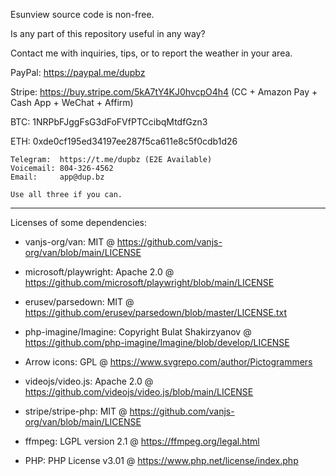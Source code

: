 Esunview source code is non-free.

Is any part of this repository useful in any way?

Contact me with inquiries, tips, or to report the weather in your area.

PayPal: https://paypal.me/dupbz

Stripe: https://buy.stripe.com/5kA7tY4KJ0hvcpO4h4 (CC + Amazon Pay + Cash App + WeChat + Affirm)

BTC: 1NRPbFJggFsG3dFoFVfPTCcibqMtdfGzn3

ETH: 0xde0cf195ed34197ee287f5ca611e8c5f0cdb1d26

```
Telegram:  https://t.me/dupbz (E2E Available)
Voicemail: 804-326-4562
Email:     app@dup.bz

Use all three if you can.
```

---

Licenses of some dependencies:

- vanjs-org/van: MIT @ https://github.com/vanjs-org/van/blob/main/LICENSE

- microsoft/playwright: Apache 2.0 @ https://github.com/microsoft/playwright/blob/main/LICENSE

- erusev/parsedown: MIT @ https://github.com/erusev/parsedown/blob/master/LICENSE.txt

- php-imagine/Imagine: Copyright Bulat Shakirzyanov @ https://github.com/php-imagine/Imagine/blob/develop/LICENSE

- Arrow icons: GPL @ https://www.svgrepo.com/author/Pictogrammers

- videojs/video.js: Apache 2.0 @ https://github.com/videojs/video.js/blob/main/LICENSE

- stripe/stripe-php: MIT @ https://github.com/vanjs-org/van/blob/main/LICENSE

- ffmpeg: LGPL version 2.1 @ https://ffmpeg.org/legal.html

- PHP: PHP License v3.01 @ https://www.php.net/license/index.php
